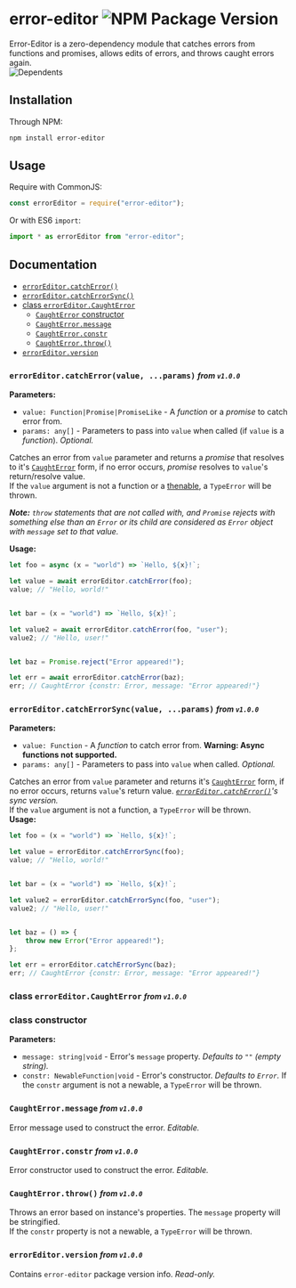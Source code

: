 # error-editor ![NPM Package Version](https://img.shields.io/npm/v/error-editor?style=flat-square&link=https%3A%2F%2Fwww.npmjs.com%2Fpackage%2Ferror-editor)
Error-Editor is a zero-dependency module that catches errors from functions and promises, allows edits of errors, and throws caught errors again.  
![Dependents](https://img.shields.io/librariesio/dependents/npm/error-editor?link=https%3A%2F%2Fwww.npmjs.com%2Fpackage%2Ferror-editor%3FactiveTab%3Ddependents)
<!-- ![Downloads](https://img.shields.io/npm/dt/error-editor) -->

<h2 id="install">Installation</h2>

Through NPM:
```bash
npm install error-editor
```



<h2 id="use">Usage</h2>

Require with CommonJS:
```javascript
const errorEditor = require("error-editor");
```
Or with ES6 `import`:
```javascript
import * as errorEditor from "error-editor";
```



<h2 id="docs">Documentation</h2>

- [`errorEditor.catchError()`](#ee-ce)
- [`errorEditor.catchErrorSync()`](#ee-ces)
- [class `errorEditor.CaughtError`](#ce)
    - [`CaughtError` constructor](#ce-const)
    - [`CaughtError.message`](#ce-msg)
    - [`CaughtError.constr`](#ce-constr)
    - [`CaughtError.throw()`](#ce-throw)
- [`errorEditor.version`](#ee-ver)


<h3 id="ee-ce"><code>errorEditor.catchError(value, ...params)</code> <small><i>from <code>v1.0.0</code></i></small></h3>

**Parameters:**  
- `value: Function|Promise|PromiseLike` - A *function* or a *promise* to catch error from.
- `params: any[]` - Parameters to pass into `value` when called (if `value` is a *function*). *Optional.*

Catches an error from `value` parameter and returns a *promise* that resolves to it's [`CaughtError`](#ce) form, if no error occurs, *promise* resolves to `value`'s return/resolve value.  
If the `value` argument is not a function or a <a href="https://developer.mozilla.org/en-US/docs/Web/JavaScript/Reference/Global_Objects/Promise#thenables" target="_blank">thenable</a>, a `TypeError` will be thrown.

***Note:** `throw` statements that are not called with, and `Promise` rejects with something else than an `Error` or its child are considered as `Error` object with `message` set to that value.*

**Usage:**
```javascript
let foo = async (x = "world") => `Hello, ${x}!`;

let value = await errorEditor.catchError(foo);
value; // "Hello, world!"


let bar = (x = "world") => `Hello, ${x}!`;

let value2 = await errorEditor.catchError(foo, "user");
value2; // "Hello, user!"


let baz = Promise.reject("Error appeared!");

let err = await errorEditor.catchError(baz);
err; // CaughtError {constr: Error, message: "Error appeared!"}
```


<h3 id="ee-ces"><code>errorEditor.catchErrorSync(value, ...params)</code> <small><i>from <code>v1.0.0</code></i></small></h3>

**Parameters:**  
- `value: Function` - A *function* to catch error from. **Warning: Async functions not supported.** 
- `params: any[]` - Parameters to pass into `value` when called. *Optional.*

Catches an error from `value` parameter and returns it's [`CaughtError`](#ce) form, if no error occurs, returns `value`'s return value. *[`errorEditor.catchError()`](#ee-ce)'s sync version.*  
If the `value` argument is not a function, a `TypeError` will be thrown.  
**Usage:**
```javascript
let foo = (x = "world") => `Hello, ${x}!`;

let value = errorEditor.catchErrorSync(foo);
value; // "Hello, world!"


let bar = (x = "world") => `Hello, ${x}!`;

let value2 = errorEditor.catchErrorSync(foo, "user");
value2; // "Hello, user!"


let baz = () => {
    throw new Error("Error appeared!");
};

let err = errorEditor.catchErrorSync(baz);
err; // CaughtError {constr: Error, message: "Error appeared!"}
```


<h3 id="ce">class <code>errorEditor.CaughtError</code> <small><i>from <code>v1.0.0</code></i></small></h3>
<h3 id="ce-const">class constructor</h3>

**Parameters:**
- `message: string|void` - Error's `message` property. *Defaults to `""` (empty string).*
- `constr: NewableFunction|void` - Error's constructor. *Defaults to `Error`.*
If the `constr` argument is not a newable, a `TypeError` will be thrown.


<h3 id="ce-msg"><code>CaughtError.message</code> <small><i>from <code>v1.0.0</code></i></small></h3>

Error message used to construct the error. *Editable.*


<h3 id="ce-constr"><code>CaughtError.constr</code> <small><i>from <code>v1.0.0</code></i></small></h3>

Error constructor used to construct the error. *Editable.*


<h3 id="ce-throw"><code>CaughtError.throw()</code> <small><i>from <code>v1.0.0</code></i></small></h3>

Throws an error based on instance's properties. The `message` property will be stringified.  
If the `constr` property is not a newable, a `TypeError` will be thrown.


<h3 id="ee-ver"><code>errorEditor.version</code> <small><i>from <code>v1.0.0</code></i></small></h3>

Contains `error-editor` package version info. *Read-only.*
